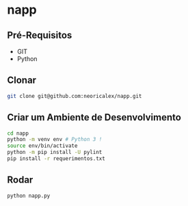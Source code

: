# napp

## Pré-Requisitos
* GIT
* Python

## Clonar
```bash
git clone git@github.com:neoricalex/napp.git
```

## Criar um Ambiente de Desenvolvimento
```bash
cd napp
python -m venv env # Python 3 !
source env/bin/activate
python -m pip install -U pylint
pip install -r requerimentos.txt
```

## Rodar
```bash
python napp.py
```